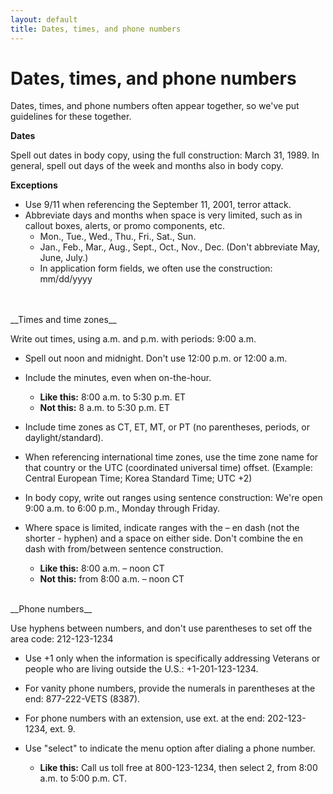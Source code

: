 ```yaml
---
layout: default
title: Dates, times, and phone numbers
---
```


# Dates, times, and phone numbers

Dates, times, and phone numbers often appear together, so we've put guidelines for these together.

__Dates__

Spell out dates in body copy, using the full construction: March 31, 1989. In general, spell out days of the week and months also in body copy.  

__Exceptions__

- Use 9/11 when referencing the September 11, 2001, terror attack.
- Abbreviate days and months when space is very limited, such as in callout boxes, alerts, or promo components, etc.
  - Mon., Tue., Wed., Thu., Fri., Sat., Sun.
  - Jan., Feb., Mar., Aug., Sept., Oct., Nov., Dec. (Don't abbreviate May, June, July.)
  - In application form fields, we often use the construction: mm/dd/yyyy
<br>



<br>
__Times and time zones__

Write out times, using a.m. and p.m. with periods: 9:00 a.m.

-  Spell out noon and midnight. Don't use 12:00 p.m. or 12:00 a.m.
- Include the minutes, even when on-the-hour.
  - __Like this:__ 8:00 a.m. to 5:30 p.m. ET    
  - __Not this:__ 8 a.m. to 5:30 p.m. ET  
- Include time zones as CT, ET, MT, or PT (no parentheses, periods, or daylight/standard).
- When referencing international time zones, use the time zone name for that country or the UTC (coordinated universal time) offset. (Example: Central European Time; Korea Standard Time; UTC +2)

- In body copy, write out ranges using sentence construction: We're open 9:00 a.m. to 6:00 p.m., Monday through Friday.
- Where space is limited, indicate ranges with the – en dash (not the shorter - hyphen) and a space on either side. Don't combine the en dash with from/between ​sentence construction.
  - __Like this:__ 8:00 a.m. – noon CT
  - __Not this:__ from 8:00 a.m. – noon CT




<br>
__Phone numbers__

Use hyphens between numbers, and don't use parentheses to set off the area code: 212-123-1234

- Use +1 only when the information is specifically addressing Veterans or people who are living outside the U.S.: +1-201-123-1234.

- For vanity phone numbers, provide the numerals in parentheses at the end: 877-222-VETS (8387).

- For phone numbers with an extension, use ext. at the end: 202-123-1234, ext. 9.

- Use "select" to indicate the menu option after dialing a phone number.
  - __Like this:__ Call us toll free at 800-123-1234, then select 2, from 8:00 a.m. to 5:00 p.m. CT.

